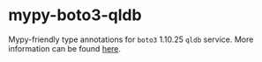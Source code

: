 # mypy-boto3-qldb

Mypy-friendly type annotations for `boto3` 1.10.25 `qldb` service.
More information can be found [here](https://github.com/vemel/mypy_boto3).